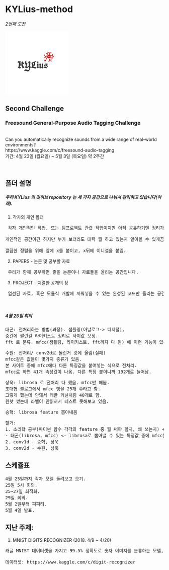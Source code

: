 # KYLius-method
<p><i>2번째 도전</i></p>
<img src="PROJECT1/logo/KYLius_logo4.png">

## Second Challenge
<p>

### Freesound General-Purpose Audio Tagging Challenge
<br>
Can you automatically recognize sounds from a wide range of real-world environments?
<br>
https://www.kaggle.com/c/freesound-audio-tagging
<br>
기간: 4월 23일 (월요일) ~ 5월 3일 (목요일) 약 2주간
</p>
<br>

## 폴더 설명
##### 우리 KYLius 의 깃허브 repository 는 세 가지 공간으로 나눠서 관리하고 있습니다(아래).
1. 각자의 개인 폴더 <br>
<pre> 각자 개인적인 작업, 또는 팀프로젝트 관련 작업이지만 아직 공유하기엔 정리가 덜 된 것들을 모아놓는 공간입니다. <br>
개인적인 공간이긴 하지만 누가 보더라도 대략 뭘 하고 있는지 알아볼 수 있게끔 적절한 주석은 필수!<br>
깔끔한 정렬을 위해 앞에 x를 붙이고, x뒤에 이니셜을 붙임. </pre>
2. PAPERS - 논문 및 공부할 자료 <br>
<pre> 우리가 함께 공부하면 좋을 논문이나 자료들을 올리는 공간입니다. </pre>
3. PROJECT - 치열한 공개의 장 <br>
<pre> 엄선된 자료, 혹은 모듈식 개발에 끼워넣을 수 있는 완성된 코드만 올리는 공간입니다. </pre>
<br>

##### 4월 25일 회의
<pre>
대곤: 전처리하는 방법(과정). 샘플링(아날로그-> 디지털),
중간에 짤린걸 라이키스트 정리로 사이값 보정.
fft 로 분류. mfcc(샘플링, 라이키스트, fft까지 다 됨) 에 이런 기능이 있음.
</pre>

<pre>
수원: 전처리/ conv2d로 돌린거 깃에 올림(실패)
mfcc같은 값들이 몇가지 종류가 있음.
본 사이트 중에 mfcc에다 다른 특징값을 붙여넣는 식으로 전처리.
mfcc로 하면 41개 속성값이 나옴. 다른 특징 붙이니까 192개로 늘어남.
</pre>

<pre>
상욱: librosa 로 전처리 다 했음. mfcc만 해봄.
조대협 블로그에서 mfcc 행을 25개 주라고 함.
그렇게 했는데 안돼서 캐글 커널처럼 40개로 함.
원핫 썼는데 라벨이 안읽혀서 테스트 못해보고 있음.
</pre>

<pre>
승혁: librosa feature 뽑아내봄
</pre>

<pre>
할거:
1. 소리학 공부(파이썬 함수 각각의 feature 중 뭘 써야 할지, 왜 쓰는지) + 전처리를 어떻게 할지
- 대곤(librosa, mfcc) <- librosa로 뽑아낼 수 있는 특징값 중에 mfcc는 다 뽑히는데 테스트셋에서 mfcc외의 특징은 잘 안뽑히는데 알아봐주세요.(수원 요청)
2. conv1d - 승혁, 상욱
3. conv2d - 수원, 상욱
</pre>

## 스케쥴표
<pre>
4월 25일까지 각자 모델 돌려보고 오기.
25일 5시 회의.
25~27일 최적화.
29일 회의.
5월 2일부터 피피티.
5월 4일 발표.
</pre>

## 지난 주제: 
1. MNIST DIGITS RECOGNIZER (2018. 4/9 ~ 4/20)
<pre>
캐글 MNIST 데이터셋을 가지고 99.5% 정확도로 숫자 이미지를 분류하는 모델, 프로그램을 만듬(Tensorflow, CNN 활용). <br>
데이터셋: https://www.kaggle.com/c/digit-recognizer
</pre>

